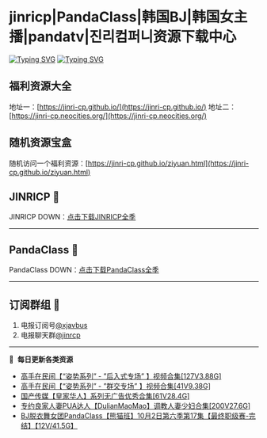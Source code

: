 # jinricp|PandaClass|韩国BJ|韩国女主播|pandatv|진리컴퍼니资源下载中心   
[![Typing SVG](https://readme-typing-svg.herokuapp.com?font=Fira+Code&pause=1000&center=true&vCenter=true&random=true&width=435&lines=所有链接都需要翻墙访问)](https://jinri-cp.neocities.org/free.html)
[![Typing SVG](https://readme-typing-svg.herokuapp.com?font=Fira+Code&pause=1000&center=true&vCenter=true&random=true&width=435&lines=点击进入福利资源下载中心)](https://pandaclass.neocities.org/)
## 福利资源大全
地址一：[https://jinri-cp.github.io/](https://jinri-cp.github.io/)
地址二：[https://jinri-cp.neocities.org/](https://jinri-cp.neocities.org/)
## 随机资源宝盒
随机访问一个福利资源：[https://jinri-cp.github.io/ziyuan.html](https://jinri-cp.github.io/ziyuan.html)
## JINRICP 👋   
JINRICP DOWN：[点击下载JINRICP全季](https://mypikpak.com/s/VODz7HXQoqcX0UrvaXfDtFoPo1)
****
## PandaClass 💯   
PandaClass DOWN：[点击下载PandaClass全季](https://mypikpak.com/s/VOKOTZkoEnkyvCnELVSquM97o1)   
****
## 订阅群组 🔞
1. 电报订阅号[@xjavbus](https://t.me/xjavbus)
2. 电报聊天群[@jinrcp](https://t.me/jinrcp)
**** 
📕 &nbsp;**每日更新各类资源**
<!-- BLOG-POST-LIST:START -->
- [高手在民间【“姿势系列” - ”后入式专场” 】视频合集[127V3.88G]](https://fuli.rulel.com/554.html)
- [高手在民间【“姿势系列” - ”群交专场” 】视频合集[41V9.38G]](https://fuli.rulel.com/552.html)
- [国产传媒【皇家华人】系列无广告优秀合集[61V28.4G]](https://fuli.rulel.com/551.html)
- [专约良家人妻PUA达人【DulianMaoMao】调教人妻少妇合集[200V27.6G]](https://fuli.rulel.com/550.html)
- [BJ脱衣舞女团PandaClass【熊猫班】10月2日第六季第17集【最终职级赛-完结】【12V/41.5G】](https://fuli.rulel.com/549.html)
<!-- BLOG-POST-LIST:END -->
